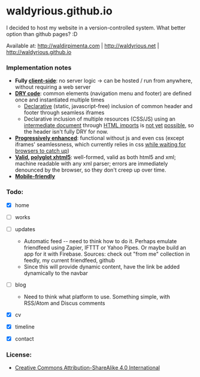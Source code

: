 waldyrious.github.io
====================

I decided to host my website in a version-controlled system. What better option than github pages? :D

Available at: http://waldirpimenta.com | http://waldyrious.net | http://waldyrious.github.io

### Implementation notes

- **Fully [client-side](https://en.wikipedia.org/wiki/Client-side_scripting)**:
  no server logic → can be hosted / run from anywhere, without requiring a web server
- **[DRY code](https://en.wikipedia.org/wiki/Don%27t_repeat_yourself)**:
  common elements (navigation menu and footer) are defined once and instantiated multiple times
    - [Declarative](http://tutorials.jenkov.com/angularjs/critique.html#the-declarative-imperative-paradigm-mismatch)
      (static, javascript-free) inclusion of common header and footer through seamless iframes
    - Declarative inclusion of multiple resources (CSS/JS)
      using an [intermediate document](resources.html)
      through [HTML imports](http://webcomponents.org/articles/introduction-to-html-imports/#using-html-imports)
      is [not yet](http://caniuse.com/#feat=imports) [possible](http://jonrimmer.github.io/are-we-componentized-yet/),
      so the header isn't fully DRY for now.
- **[Progressively enhanced](https://en.wikipedia.org/wiki/Progressive_enhancement)**:
  functional without js and even css
  (except iframes' seamlessness, which currently relies in css
  [while waiting for browsers to catch up](http://caniuse.com/#feat=iframe-seamless))
- **[Valid](http://validator.w3.org/check?uri=http://waldyrious.github.io),
  [polyglot xhtml5](https://en.wikipedia.org/wiki/Polyglot_markup)**:
  well-formed, valid as both html5 and xml;
  machine readable with any xml parser;
  errors are immediately denounced by the browser, so they don't creep up over time.
- **[Mobile-friendly](https://www.google.com/webmasters/tools/mobile-friendly/?url=http://waldyrious.github.io)**


### Todo:

- [x] home
- [ ] works
- [ ] updates
    - Automatic feed -- need to think how to do it.
      Perhaps emulate friendfeed using Zapier, IFTTT or Yahoo Pipes.
      Or maybe build an app for it with Firebase.
      Sources: check out "from me" collection in feedly, my current friendfeed, github
    - Since this will provide dynamic content, have the link be added dynamically to the navbar
- [ ] blog
    - Need to think what platform to use.
      Something simple, with RSS/Atom and Discus comments
- [x] cv
- [x] timeline
- [x] contact


### License:

* [Creative Commons Attribution-ShareAlike 4.0 International](http://creativecommons.org/licenses/by-sa/4.0/)
